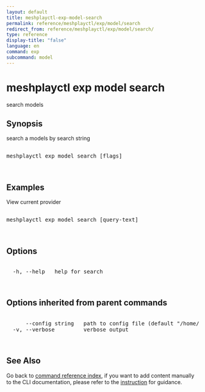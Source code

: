```yaml
---
layout: default
title: meshplayctl-exp-model-search
permalink: reference/meshplayctl/exp/model/search
redirect_from: reference/meshplayctl/exp/model/search/
type: reference
display-title: "false"
language: en
command: exp
subcommand: model
---
```


# meshplayctl exp model search

search models

## Synopsis

search a models by search string
<pre class='codeblock-pre'>
<div class='codeblock'>
meshplayctl exp model search [flags]

</div>
</pre> 

## Examples

View current provider
<pre class='codeblock-pre'>
<div class='codeblock'>
meshplayctl exp model search [query-text]

</div>
</pre> 

## Options

<pre class='codeblock-pre'>
<div class='codeblock'>
  -h, --help   help for search

</div>
</pre>

## Options inherited from parent commands

<pre class='codeblock-pre'>
<div class='codeblock'>
      --config string   path to config file (default "/home/runner/.meshery/config.yaml")
  -v, --verbose         verbose output

</div>
</pre>

## See Also

Go back to [command reference index](/reference/meshplayctl/), if you want to add content manually to the CLI documentation, please refer to the [instruction](/project/contributing/contributing-cli#preserving-manually-added-documentation) for guidance.
